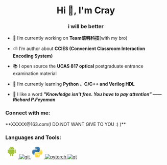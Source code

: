 <h1 align="center">Hi 👋, I'm Cray</h1>
<h3 align="center">i will be better</h3>

- 🔭 I’m currently working on **Team涪韩科技**(with my bro)

- ⛅ I’m author about **CCIES (Convenient Classroom Interaction Encoding System)**

- 📚 I open source the **UCAS 817 optical** postgraduate entrance examination material

- 🌱 I’m currently learning **Python 、C/C++ and Verilog HDL**

- 🥇 I like a word ***"Knowledge isn't free. You have to pay attention" ——Richard P.Feynman***

<h3 align="left">Connect with me:</h3>
**XXXXX@163.com(I DO NOT WANT GIVE TO YOU :)  )**
<p align="left">
</p>

<h3 align="left">Languages and Tools:</h3>
<p align="left"> <a href="https://developer.android.com" target="_blank" rel="noreferrer"> <img src="https://raw.githubusercontent.com/devicons/devicon/master/icons/android/android-original-wordmark.svg" alt="android" width="40" height="40"/> </a> <a href="https://git-scm.com/" target="_blank" rel="noreferrer"> <img src="https://www.vectorlogo.zone/logos/git-scm/git-scm-icon.svg" alt="git" width="40" height="40"/> </a> <a href="https://www.python.org" target="_blank" rel="noreferrer"> <img src="https://raw.githubusercontent.com/devicons/devicon/master/icons/python/python-original.svg" alt="python" width="40" height="40"/> </a> <a href="https://pytorch.org/" target="_blank" rel="noreferrer"> <img src="https://www.vectorlogo.zone/logos/pytorch/pytorch-icon.svg" alt="pytorch" width="40" height="40"/> </a> <a href="https://www.qt.io/" target="_blank" rel="noreferrer"> <img src="https://upload.wikimedia.org/wikipedia/commons/0/0b/Qt_logo_2016.svg" alt="qt" width="40" height="40"/> </a> </p>
